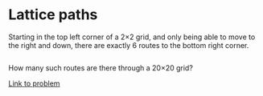 # Lattice paths

<p>Starting in the top left corner of a 2×2 grid, and only being able to move to the right and down, there are exactly 6 routes to the bottom right corner.</p>
<div class="center">
<img src="project/images/p015.png" class="dark_img" alt="" /></div>
<p>How many such routes are there through a 20×20 grid?</p>


[Link to problem](https://projecteuler.net/problem=15)
